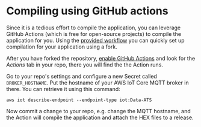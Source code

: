 # Compiling using GitHub actions

Since it is a tedious effort to compile the application, you can leverage GitHub
Actions (which is free for open-source projects) to compile the application for
you. Using the
[provided workflow](https://github.com/bifravst/cat-tracker-fw/blob/saga/.github/workflows/build-and-release.yaml)
you can quickly set up compilation for your application using a fork.

After you have forked the repository,
[enable GitHub Actions](https://help.github.com/en/github/automating-your-workflow-with-github-actions/about-github-actions#requesting-to-join-the-limited-public-beta-for-github-actions)
and look for the _Actions_ tab in your repo, there you will find the the Action
runs.

Go to your repo's settings and configure a new Secret called `BROKER_HOSTNAME`.
Put the hostname of your AWS IoT Core MQTT broker in there. You can retrieve it
using this command:

    aws iot describe-endpoint --endpoint-type iot:Data-ATS

Now commit a change to your repo, e.g. change the MQTT hostname, and the Action
will compile the application and attach the HEX files to a release.
